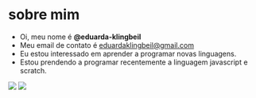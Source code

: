# sobre mim

- Oi, meu nome é **@eduarda-klingbeil**
- Meu email de contato é eduardaklingbeil@gmail.com 
- Eu estou interessado em aprender a programar novas linguagens.
- Estou prendendo a programar recentemente a linguagem javascript e scratch.

![](https://img.shields.io/badge/JavaScript-323330?style=for-the-badge&logo=javascript&logoColor=F7DF1E)
![](https://img.shields.io/badge/Scratch-4D97FF?style=for-the-badge&logo=Scratch&logoColor=white)
